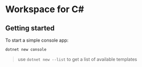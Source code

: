 # Workspace for C\#

## Getting started

To start a simple console app:

```sh
dotnet new console
```

> use `dotnet new --list` to get a list of available templates
